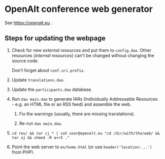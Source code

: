 # OpenAlt conference web generator

See https://openalt.eu .

## Steps for updating the webpage

1. Check for new *external resources* and put them to `config.dao`. Other resources (*internal resources*) can't be changed without changing the source code.

    Don't forget about `conf.uri.prefix`.

1. Update `translations.dao`.

1. Update the `participants.dao` database.

1. Run `dao main.dao` to generate IARs (Individually Addressable Resources - e.g. an HTML file or an RSS feed) and assemble the web.

    1. Fix the warnings (usually, there are missing translations).

    1. Re-run `dao main.dao`.

1. `cd res/ && tar cj * | ssh user@openalt.eu "cd /dir/with/the/web/ && tar xj && chmod -R a+rX ."`

1. Point the web server to `en/home.html` (or use `header('location:...')` from PHP).
